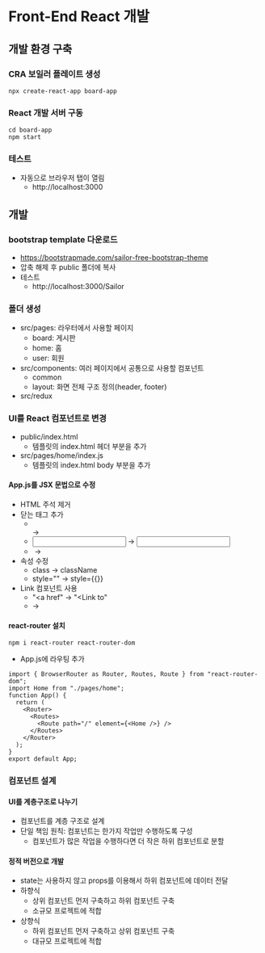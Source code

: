 # Front-End React 개발
## 개발 환경 구축
### CRA 보일러 플레이트 생성
```
npx create-react-app board-app
```

### React 개발 서버 구동
```
cd board-app
npm start
```

### 테스트
* 자동으로 브라우저 탭이 열림
  - http://localhost:3000

## 개발
### bootstrap template 다운로드
* https://bootstrapmade.com/sailor-free-bootstrap-theme
* 압축 해제 후 public 폴더에 복사
* 테스트
  - http://localhost:3000/Sailor

### 폴더 생성
* src/pages: 라우터에서 사용할 페이지
  - board: 게시판
  - home: 홈
  - user: 회원
* src/components: 여러 페이지에서 공통으로 사용할 컴포넌트
  - common
  - layout: 화면 전체 구조 정의(header, footer)
* src/redux

### UI를 React 컴포넌트로 변경
* public/index.html
  - 템플릿의 index.html 헤더 부분을 추가
* src/pages/home/index.js
  - 템플릿의 index.html body 부분을 추가
#### App.js를 JSX 문법으로 수정
* HTML 주석 제거
* 닫는 태그 추가
  - <br> -> <br />
  - <input> -> <input />
  - <img> -> <img />
* 속성 수정
  - class -> className
  - style="" -> style={{}}
* Link 컴포넌트 사용
  - "<a href" -> "<Link to"
  - </a> -> </Link>
#### react-router 설치
```
npm i react-router react-router-dom
```
* App.js에 라우팅 추가
```
import { BrowserRouter as Router, Routes, Route } from "react-router-dom";
import Home from "./pages/home";
function App() {
  return (
    <Router>
      <Routes>
        <Route path="/" element={<Home />} />
      </Routes>
    </Router>
  );
}
export default App;
```

### 컴포넌트 설계
#### UI를 계층구조로 나누기
* 컴포넌트를 계층 구조로 설계
* 단일 책임 원칙: 컴포넌트는 한가지 작업만 수행하도록 구성
  - 컴포넌트가 많은 작업을 수행하다면 더 작은 하위 컴포넌트로 분할
#### 정적 버전으로 개발
* state는 사용하지 않고 props를 이용해서 하위 컴포넌트에 데이터 전달
* 하향식
  - 상위 컴포넌트 먼저 구축하고 하위 컴포넌트 구축
  - 소규모 프로젝트에 적합
* 상향식
  - 하위 컴포넌트 먼저 구축하고 상위 컴포넌트 구축
  - 대규모 프로젝트에 적합






